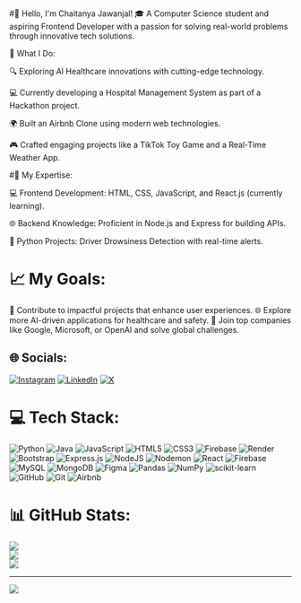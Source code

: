 #💫 Hello, I'm Chaitanya Jawanjal!
🎓 A Computer Science student and aspiring Frontend Developer with a passion for solving real-world problems through innovative tech solutions.

🌟 What I Do:

🔍 Exploring AI Healthcare innovations with cutting-edge technology.

💻 Currently developing a Hospital Management System as part of a Hackathon project.

🌍 Built an Airbnb Clone using modern web technologies.

🎮 Crafted engaging projects like a TikTok Toy Game and a Real-Time Weather App.

#🌟 My Expertise:

💻 Frontend Development: HTML, CSS, JavaScript, and React.js (currently learning).

🌐 Backend Knowledge: Proficient in Node.js and Express for building APIs.

🐍 Python Projects: Driver Drowsiness Detection with real-time alerts.

# 📈 My Goals:


🚀 Contribute to impactful projects that enhance user experiences.
🌐 Explore more AI-driven applications for healthcare and safety.
💼 Join top companies like Google, Microsoft, or OpenAI and solve global challenges.
## 🌐 Socials:
[![Instagram](https://img.shields.io/badge/Instagram-%23E4405F.svg?logo=Instagram&logoColor=white)](https://instagram.com/chaitanyadjp) [![LinkedIn](https://img.shields.io/badge/LinkedIn-%230077B5.svg?logo=linkedin&logoColor=white)](https://www.linkedin.com/in/chaitanya-jawanjal-b01785270/) [![X](https://img.shields.io/badge/X-black.svg?logo=X&logoColor=white)](https://x.com/chaitanyaj92) 

# 💻 Tech Stack:
![Python](https://img.shields.io/badge/python-3670A0?style=for-the-badge&logo=python&logoColor=ffdd54) ![Java](https://img.shields.io/badge/java-%23ED8B00.svg?style=for-the-badge&logo=openjdk&logoColor=white) ![JavaScript](https://img.shields.io/badge/javascript-%23323330.svg?style=for-the-badge&logo=javascript&logoColor=%23F7DF1E) ![HTML5](https://img.shields.io/badge/html5-%23E34F26.svg?style=for-the-badge&logo=html5&logoColor=white) ![CSS3](https://img.shields.io/badge/css3-%231572B6.svg?style=for-the-badge&logo=css3&logoColor=white) ![Firebase](https://img.shields.io/badge/firebase-%23039BE5.svg?style=for-the-badge&logo=firebase) ![Render](https://img.shields.io/badge/Render-%46E3B7.svg?style=for-the-badge&logo=render&logoColor=white) ![Bootstrap](https://img.shields.io/badge/bootstrap-%238511FA.svg?style=for-the-badge&logo=bootstrap&logoColor=white) ![Express.js](https://img.shields.io/badge/express.js-%23404d59.svg?style=for-the-badge&logo=express&logoColor=%2361DAFB) ![NodeJS](https://img.shields.io/badge/node.js-6DA55F?style=for-the-badge&logo=node.js&logoColor=white) ![Nodemon](https://img.shields.io/badge/NODEMON-%23323330.svg?style=for-the-badge&logo=nodemon&logoColor=%BBDEAD) ![React](https://img.shields.io/badge/react-%2320232a.svg?style=for-the-badge&logo=react&logoColor=%2361DAFB) ![Firebase](https://img.shields.io/badge/firebase-a08021?style=for-the-badge&logo=firebase&logoColor=ffcd34) ![MySQL](https://img.shields.io/badge/mysql-4479A1.svg?style=for-the-badge&logo=mysql&logoColor=white) ![MongoDB](https://img.shields.io/badge/MongoDB-%234ea94b.svg?style=for-the-badge&logo=mongodb&logoColor=white) ![Figma](https://img.shields.io/badge/figma-%23F24E1E.svg?style=for-the-badge&logo=figma&logoColor=white) ![Pandas](https://img.shields.io/badge/pandas-%23150458.svg?style=for-the-badge&logo=pandas&logoColor=white) ![NumPy](https://img.shields.io/badge/numpy-%23013243.svg?style=for-the-badge&logo=numpy&logoColor=white) ![scikit-learn](https://img.shields.io/badge/scikit--learn-%23F7931E.svg?style=for-the-badge&logo=scikit-learn&logoColor=white) ![GitHub](https://img.shields.io/badge/github-%23121011.svg?style=for-the-badge&logo=github&logoColor=white) ![Git](https://img.shields.io/badge/git-%23F05033.svg?style=for-the-badge&logo=git&logoColor=white) ![Airbnb](https://img.shields.io/badge/Airbnb-%23ff5a5f.svg?style=for-the-badge&logo=Airbnb&logoColor=white)
# 📊 GitHub Stats:
![](https://github-readme-stats.vercel.app/api?username=chaitanyaj2121&theme=dark&hide_border=false&include_all_commits=true&count_private=true)<br/>
![](https://github-readme-streak-stats.herokuapp.com/?user=chaitanyaj2121&theme=dark&hide_border=false)<br/>
![](https://github-readme-stats.vercel.app/api/top-langs/?username=chaitanyaj2121&theme=dark&hide_border=false&include_all_commits=true&count_private=true&layout=compact)

---
[![](https://visitcount.itsvg.in/api?id=chaitanyaj2121&icon=0&color=0)](https://visitcount.itsvg.in)

<!-- Proudly created with GPRM ( https://gprm.itsvg.in ) -->
